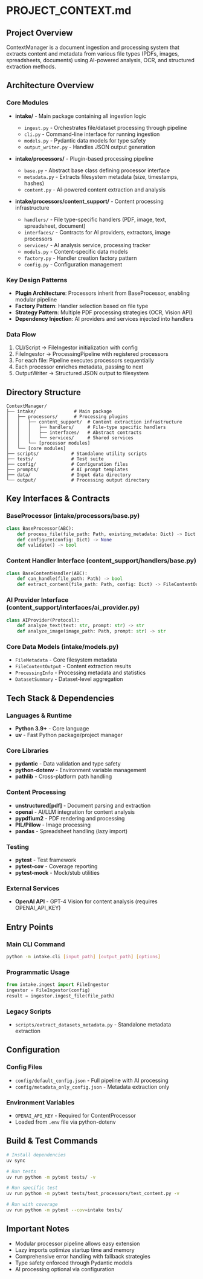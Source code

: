 # PROJECT_CONTEXT.md

## Project Overview
ContextManager is a document ingestion and processing system that extracts content and metadata from various file types (PDFs, images, spreadsheets, documents) using AI-powered analysis, OCR, and structured extraction methods.

## Architecture Overview

### Core Modules
- **intake/** - Main package containing all ingestion logic
  - `ingest.py` - Orchestrates file/dataset processing through pipeline
  - `cli.py` - Command-line interface for running ingestion
  - `models.py` - Pydantic data models for type safety
  - `output_writer.py` - Handles JSON output generation

- **intake/processors/** - Plugin-based processing pipeline
  - `base.py` - Abstract base class defining processor interface
  - `metadata.py` - Extracts filesystem metadata (size, timestamps, hashes)
  - `content.py` - AI-powered content extraction and analysis

- **intake/processors/content_support/** - Content processing infrastructure
  - `handlers/` - File type-specific handlers (PDF, image, text, spreadsheet, document)
  - `interfaces/` - Contracts for AI providers, extractors, image processors
  - `services/` - AI analysis service, processing tracker
  - `models.py` - Content-specific data models
  - `factory.py` - Handler creation factory pattern
  - `config.py` - Configuration management

### Key Design Patterns
- **Plugin Architecture**: Processors inherit from BaseProcessor, enabling modular pipeline
- **Factory Pattern**: Handler selection based on file type
- **Strategy Pattern**: Multiple PDF processing strategies (OCR, Vision API)
- **Dependency Injection**: AI providers and services injected into handlers

### Data Flow
1. CLI/Script → FileIngestor initialization with config
2. FileIngestor → ProcessingPipeline with registered processors
3. For each file: Pipeline executes processors sequentially
4. Each processor enriches metadata, passing to next
5. OutputWriter → Structured JSON output to filesystem

## Directory Structure
```
ContextManager/
├── intake/              # Main package
│   ├── processors/      # Processing plugins
│   │   ├── content_support/  # Content extraction infrastructure
│   │   │   ├── handlers/     # File-type specific handlers
│   │   │   ├── interfaces/   # Abstract contracts
│   │   │   └── services/     # Shared services
│   │   └── [processor modules]
│   └── [core modules]
├── scripts/            # Standalone utility scripts
├── tests/              # Test suite
├── config/             # Configuration files
├── prompts/            # AI prompt templates
├── data/               # Input data directory
└── output/             # Processing output directory
```

## Key Interfaces & Contracts

### BaseProcessor (intake/processors/base.py)
```python
class BaseProcessor(ABC):
    def process_file(file_path: Path, existing_metadata: Dict) -> Dict
    def configure(config: Dict) -> None
    def validate() -> bool
```

### Content Handler Interface (content_support/handlers/base.py)
```python
class BaseContentHandler(ABC):
    def can_handle(file_path: Path) -> bool
    def extract_content(file_path: Path, config: Dict) -> FileContentOutput
```

### AI Provider Interface (content_support/interfaces/ai_provider.py)
```python
class AIProvider(Protocol):
    def analyze_text(text: str, prompt: str) -> str
    def analyze_image(image_path: Path, prompt: str) -> str
```

### Core Data Models (intake/models.py)
- `FileMetadata` - Core filesystem metadata
- `FileContentOutput` - Content extraction results
- `ProcessingInfo` - Processing metadata and statistics
- `DatasetSummary` - Dataset-level aggregation

## Tech Stack & Dependencies

### Languages & Runtime
- **Python 3.9+** - Core language
- **uv** - Fast Python package/project manager

### Core Libraries
- **pydantic** - Data validation and type safety
- **python-dotenv** - Environment variable management
- **pathlib** - Cross-platform path handling

### Content Processing
- **unstructured[pdf]** - Document parsing and extraction
- **openai** - AI/LLM integration for content analysis
- **pypdfium2** - PDF rendering and processing
- **PIL/Pillow** - Image processing
- **pandas** - Spreadsheet handling (lazy import)

### Testing
- **pytest** - Test framework
- **pytest-cov** - Coverage reporting
- **pytest-mock** - Mock/stub utilities

### External Services
- **OpenAI API** - GPT-4 Vision for content analysis (requires OPENAI_API_KEY)

## Entry Points

### Main CLI Command
```bash
python -m intake.cli [input_path] [output_path] [options]
```

### Programmatic Usage
```python
from intake.ingest import FileIngestor
ingestor = FileIngestor(config)
result = ingestor.ingest_file(file_path)
```

### Legacy Scripts
- `scripts/extract_datasets_metadata.py` - Standalone metadata extraction

## Configuration

### Config Files
- `config/default_config.json` - Full pipeline with AI processing
- `config/metadata_only_config.json` - Metadata extraction only

### Environment Variables
- `OPENAI_API_KEY` - Required for ContentProcessor
- Loaded from `.env` file via python-dotenv

## Build & Test Commands
```bash
# Install dependencies
uv sync

# Run tests
uv run python -m pytest tests/ -v

# Run specific test
uv run python -m pytest tests/test_processors/test_content.py -v

# Run with coverage
uv run python -m pytest --cov=intake tests/
```

## Important Notes
- Modular processor pipeline allows easy extension
- Lazy imports optimize startup time and memory
- Comprehensive error handling with fallback strategies
- Type safety enforced through Pydantic models
- AI processing optional via configuration